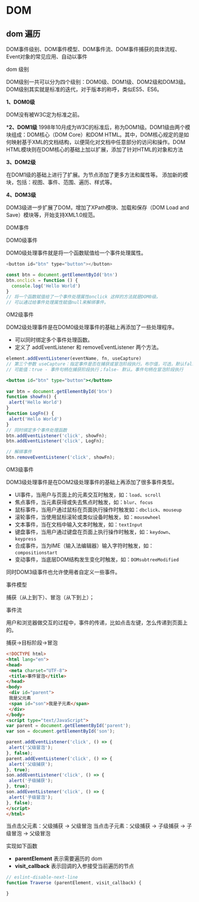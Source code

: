 # DOM

## dom 遍历

DOM事件级别、DOM事件模型、DOM事件流、DOM事件捕获的具体流程、Event对象的常见应用、自动以事件

dom 级别

DOM级别一共可以分为四个级别：DOM0级、DOM1级、DOM2级和DOM3级。
DOM级别其实就是标准的迭代，对于版本的称呼，类似ES5、ES6。

**1、DOM0级**

DOM没有被W3C定为标准之前。

***2、DOM1级**
1998年10月成为W3C的标准后，称为DOM1级。DOM1级由两个模块组成：DOM核心（DOM Core）和DOM HTML。其中，DOM核心规定的是如何映射基于XML的文档结构，以便简化对文档中任意部分的访问和操作。DOM HTML模块则在DOM核心的基础上加以扩展，添加了针对HTML的对象和方法

**3、DOM2级**

在DOM1级的基础上进行了扩展。为节点添加了更多方法和属性等。
添加新的模块，包括：视图、事件、范围、遍历、样式等。

**4、DOM3级**

DOM3级进一步扩展了DOM，增加了XPath模块、加载和保存（DOM Load and Save）模块等，开始支持XML1.0规范。

DOM事件

DOM0级事件

DOM0级处理事件就是将一个函数赋值给一个事件处理属性。

```js
<button id="btn" type="button"></button>

const btn = document.getElementById('btn')
btn.onclick = function () {
  console.log('Hello World')
}
// 将一个函数赋值给了一个事件处理属性onclick 这样的方法就是DOM0级。
// 可以通过给事件处理属性赋值null来解绑事件。
```

OM2级事件

DOM2级处理事件是在DOM0级处理事件的基础上再添加了一些处理程序。

* 可以同时绑定多个事件处理函数。
* 定义了 addEventListener 和 removeEventListener 两个方法。

```jsx
element.addEventListener(eventName, fn, useCapture)
// 第三个参数 useCapture：指定事件是否在捕获或冒泡阶段执行。布尔值，可选，默认false
// 可能值：true - 事件句柄在捕获阶段执行；false- 默认。事件句柄在冒泡阶段执行

<button id="btn" type="button"></button> 
 
var btn = document.getElementById('btn')
function showFn() { 
 alert('Hello World')
}
function LogFn() { 
 alert('Hello World')
}
// 同时绑定多个事件处理函数
btn.addEventListener('click', showFn);
btn.addEventListener('click', LogFn);

// 解绑事件 
btn.removeEventListener('click', showFn); 
```

OM3级事件

DOM3级处理事件是在DOM2级处理事件的基础上再添加了很多事件类型。

* UI事件，当用户与页面上的元素交互时触发，如：`load`、`scroll`
* 焦点事件，当元素获得或失去焦点时触发，如：`blur`、`focus`
* 鼠标事件，当用户通过鼠标在页面执行操作时触发如：`dbclick`、`mouseup`
* 滚轮事件，当使用鼠标滚轮或类似设备时触发，如：`mousewheel`
* 文本事件，当在文档中输入文本时触发，如：`textInput`
* 键盘事件，当用户通过键盘在页面上执行操作时触发，如：`keydown`、`keypress`
* 合成事件，当为IME（输入法编辑器）输入字符时触发，如：`compositionstart`
* 变动事件，当底层DOM结构发生变化时触发，如：`DOMsubtreeModified`

同时DOM3级事件也允许使用者自定义一些事件。

事件模型

捕获（从上到下）、冒泡（从下到上）；

事件流

用户和浏览器做交互的过程中，事件的传递，比如点击左键，怎么传递到页面上的。

捕获->目标阶段->冒泡

```html
<!DOCTYPE html>
<html lang="en">
<head>
 <meta charset="UTF-8">
 <title>事件冒泡</title>
</head>
<body>
 <div id="parent">
 我是父元素
 <span id="son">我是子元素</span>
 </div>
</body>
<script type="text/JavaScript">
var parent = document.getElementById('parent');
var son = document.getElementById('son');

parent.addEventListener('click', () => {
 alert('父级冒泡');
}, false);
parent.addEventListener('click', () => {
 alert('父级捕获');
}, true);
son.addEventListener('click', () => {
 alert('子级捕获');
}, true);
son.addEventListener('click', () => {
 alert('子级冒泡');
}, false);
</script>
</html>
```

当点击父元素：父级捕获 -> 父级冒泡
当点击子元素：父级捕获 -> 子级捕获 -> 子级冒泡 -> 父级冒泡

实现如下函数

* **parentElement** 表示需要遍历的 dom
* **visit_callback** 表示回调的入参接受当前遍历的节点

```js
// eslint-disable-next-line
function Traverse (parentElement, visit_callback) {

}
```
